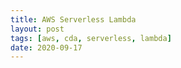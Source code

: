 ```yaml
---
title: AWS Serverless Lambda
layout: post
tags: [aws, cda, serverless, lambda]
date: 2020-09-17
---
```

